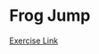 # Frog Jump

[Exercise Link](https://app.codility.com/programmers/lessons/3-time_complexity/frog_jmp/)

